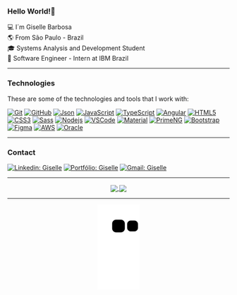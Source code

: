 ### Hello World!👋
  
:computer: I´m Giselle Barbosa  
:earth_americas: From São Paulo - Brazil  
:mortar_board: Systems Analysis and Development Student  
:briefcase: Software Engineer - Intern at IBM Brazil  
____ 

### Technologies  

These are some of the technologies and tools that I work with:

<div> 

[![Git](https://img.shields.io/badge/-Git-black?style=flat-square&logo=git)](https://www.linkedin.com/in/gisellebarb/) 
[![GitHub](https://img.shields.io/badge/-GitHub-181717?style=flat-square&logo=github)](https://www.linkedin.com/in/gisellebarb/) 
[![Json](https://img.shields.io/badge/-JSON_Server-black?style=flat-square&logoColor=white)](https://www.linkedin.com/in/gisellebarb/) 
[![JavaScript](https://img.shields.io/badge/-JavaScript-yellow?style=flat-square&logo=javascript)](https://www.linkedin.com/in/gisellebarb/) 
[![TypeScript](https://img.shields.io/badge/-TypeScript-007ACC?style=flat-square&logo=typescript&logoColor=white)](https://www.linkedin.com/in/gisellebarb/) 
[![Angular](https://img.shields.io/badge/-Angular-DD0031?style=flat-square&logo=angular)](https://www.linkedin.com/in/gisellebarb/) 
[![HTML5](https://img.shields.io/badge/-HTML5-E34F26?style=flat-square&logo=html5&logoColor=white)](https://www.linkedin.com/in/gisellebarb/) 
[![CSS3](https://img.shields.io/badge/-CSS3-1572B6?style=flat-square&logo=css3)](https://www.linkedin.com/in/gisellebarb/) 
[![Sass](https://img.shields.io/badge/-Sass-CC6699?style=flat-square&logo=sass&logoColor=white)](https://www.linkedin.com/in/gisellebarb/) 
[![Nodejs](https://img.shields.io/badge/-Nodejs-339933?style=flat-square&logo=Node.js&logoColor=white)](https://www.linkedin.com/in/gisellebarb/) 
[![VSCode](https://img.shields.io/badge/-VSCode-007ACC?style=flat-square&logo=visual-studio-code&logoColor=white)](https://www.linkedin.com/in/gisellebarb/) 
[![Material](https://img.shields.io/badge/-Angular_Material-navy?style=flat-square&logoColor=white)](https://www.linkedin.com/in/gisellebarb/) 
[![PrimeNG](https://img.shields.io/badge/-PrimeNG-DE2121?style=flat-square&logo=primeng)](https://www.linkedin.com/in/gisellebarb/) 
[![Bootstrap](https://img.shields.io/badge/-Bootstrap-6610f2?style=flat-square&logo=bootstrap&logoColor=fff)](https://www.linkedin.com/in/gisellebarb/) 
[![Figma](https://img.shields.io/badge/-Figma-blueviolet?style=flat-square&logo=Figma&logoColor=white)](https://www.linkedin.com/in/gisellebarb/) 
[![AWS](https://img.shields.io/badge/-AWS_Certified_1x-E34F26?style=flat-square&logo=amazon&logoColor=white)](https://www.linkedin.com/in/gisellebarb/) 
[![Oracle](https://img.shields.io/badge/-Oracle_Certified_1x-F78787?style=flat-square&logo=oracle&logoColor=white)](https://www.linkedin.com/in/gisellebarb/) 


 </div> 

____ 
 
 ### Contact

[![Linkedin: Giselle](https://img.shields.io/badge/-Linkedin-blue?style=flat-square&logo=Linkedin&logoColor=white&link=https://www.linkedin.com/in/gisellebarb/)](https://www.linkedin.com/in/gisellebarb/) 
[![Portfólio: Giselle](https://img.shields.io/badge/-Portfólio-blue?style=style=flat-square&logo=github&logoColor=white&link=https://gisellebarbosa.github.io/portfolio/)](https://gisellebarbosa.github.io/portfolio/)
[![Gmail: Giselle](https://img.shields.io/badge/Gmail-D14836?style=style=flat-square&logo=gmail&logoColor=white&link=mailto:gisellebarbosadevops@gmail.com)](mailto:gisellebarbosadevops@gmail.com)


____

<div align="center" style="display: inline_block">
 <a href="https://github.com/GiselleBarbosa">
  <img align="center" height="165em" src="https://github-readme-stats.vercel.app/api?username=GiselleBarbosa&show_icons=true&theme=dracula&include_all_commits=true&count_private=true"/>
  <img align="center" height="165em" src="https://github-readme-stats.vercel.app/api/top-langs/?username=GiselleBarbosa&layout=compact&langs_count=7&theme=dracula"/></a>
</div> 
  
____
 
<div align="center"> 
  
 ![Snake animation](https://github.com/GiselleBarbosa/GiselleBarbosa/blob/output/github-contribution-grid-snake.svg)

<div> 
